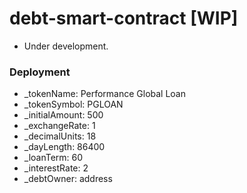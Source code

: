 # debt-smart-contract [WIP]
* Under development.

### Deployment

 * _tokenName:  Performance Global Loan
 * _tokenSymbol:  PGLOAN
 * _initialAmount: 500
 * _exchangeRate:   1
 * _decimalUnits:   18
 * _dayLength:  86400
 * _loanTerm:   60
 * _interestRate: 2
 * _debtOwner: address